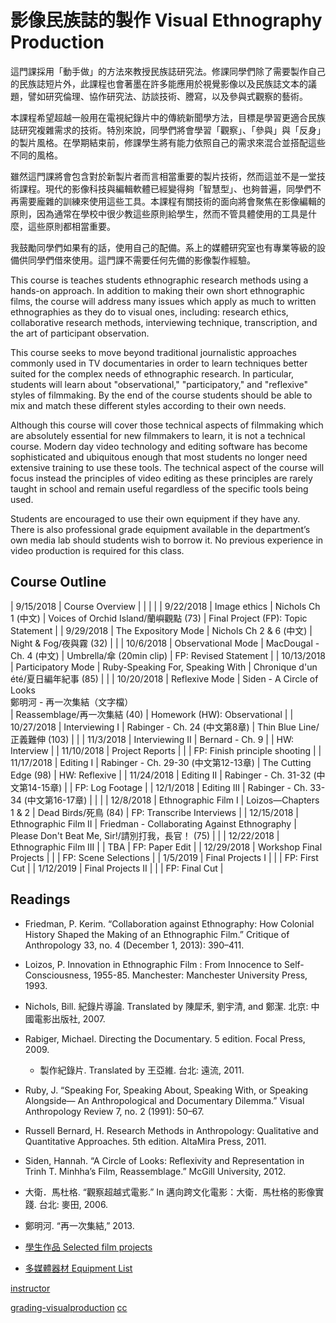 # 影像民族誌的製作 Visual Ethnography Production

這門課採用「動手做」的方法來教授民族誌研究法。修課同學們除了需要製作自己的民族誌短片外，此課程也會著墨在許多能應用於視覺影像以及民族誌文本的議題，譬如研究倫理、協作研究法、訪談技術、謄寫，以及參與式觀察的藝術。

本課程希望超越一般用在電視紀錄片中的傳統新聞學方法，目標是學習更適合民族誌研究複雜需求的技術。特別來說，同學們將會學習「觀察」、「參與」與「反身」的製片風格。在學期結束前，修課學生將有能力依照自己的需求來混合並搭配這些不同的風格。

雖然這門課將會包含對於新製片者而言相當重要的製片技術，然而這並不是一堂技術課程。現代的影像科技與編輯軟體已經變得夠「智慧型」、也夠普遍，同學們不再需要龐雜的訓練來使用這些工具。本課程有關技術的面向將會聚焦在影像編輯的原則，因為通常在學校中很少教這些原則給學生，然而不管具體使用的工具是什麼，這些原則都相當重要。

我鼓勵同學們如果有的話，使用自己的配備。系上的媒體研究室也有專業等級的設備供同學們借來使用。這門課不需要任何先備的影像製作經驗。

This course is teaches students ethnographic research methods using a hands-on approach. In addition to making their own short ethnographic films, the course will address many issues which apply as much to written ethnographies as they do to visual ones, including: research ethics, collaborative research methods, interviewing technique, transcription, and the art of participant observation. 

This course seeks to move beyond traditional journalistic approaches commonly used in TV documentaries in order to learn techniques better suited for the complex needs of ethnographic research. In particular, students will learn about "observational," "participatory," and "reflexive" styles of filmmaking. By the end of the course students should be able to mix and match these different styles according to their own needs.

Although this course will cover those technical aspects of filmmaking which are absolutely essential for new filmmakers to learn, it is not a technical course. Modern day video technology and editing software has become sophisticated and ubiquitous enough that most students no longer need extensive training to use these tools. The technical aspect of the course will focus instead the principles of video editing as these principles are rarely taught in school and remain useful regardless of the specific tools being used. 

Students are encouraged to use their own equipment if they have any. There is also professional grade equipment available in the department’s own media lab should students wish to borrow it. No previous experience in video production is required for this class.

## Course Outline

| 9/15/2018 | Course Overview |   |   |   |
| 9/22/2018 | Image ethics | Nichols Ch 1 (中文) | Voices of Orchid Island/蘭嶼觀點 (73) | Final Project (FP): Topic Statement |
| 9/29/2018 | The Expository Mode | Nichols Ch 2 & 6  (中文) | Night & Fog/夜與霧 (32) |   |
| 10/6/2018 | Observational Mode | MacDougal - Ch. 4  (中文) | Umbrella/傘 (20min clip) | FP: Revised Statement |
| 10/13/2018 | Participatory Mode | Ruby-Speaking For, Speaking With | Chronique d'un été/夏日編年紀事 (85) |   |
| 10/20/2018 | Reflexive Mode | Siden - A Circle of Looks <br>鄭明河 - 再一次集結（文字檔）<br> | Reassemblage/再一次集結 (40) | Homework (HW): Observational |
| 10/27/2018 | Interviewing I | Rabinger - Ch. 24  (中文第8章) | Thin Blue Line/正義難伸 (103) |   |
| 11/3/2018 | Interviewing II | Bernard - Ch. 9 |   | HW: Interview |
| 11/10/2018 | Project Reports |   |   | FP: Finish principle shooting |
| 11/17/2018 | Editing I | Rabinger - Ch. 29-30 (中文第12-13章) | The Cutting Edge (98) | HW: Reflexive |
| 11/24/2018 | Editing II | Rabinger - Ch. 31-32 (中文第14-15章) |   | FP: Log Footage |
| 12/1/2018 | Editing III | Rabinger - Ch. 33-34 (中文第16-17章) |   |   |
| 12/8/2018 | Ethnographic Film I | Loizos—Chapters 1 & 2 | Dead Birds/死鳥 (84) | FP: Transcribe Interviews |
| 12/15/2018 | Ethnographic Film II | Friedman - Collaborating Against Ethnography | Please Don't Beat Me, Sir!/請別打我，長官！ (75) |   |
| 12/22/2018 | Ethnographic Film III |   | TBA | FP: Paper Edit |
| 12/29/2018 | Workshop Final Projects |   |   | FP: Scene Selections |
| 1/5/2019 | Final Projects I |   |   | FP: First Cut |
| 1/12/2019 | Final Projects II |   |   | FP: Final Cut |

## Readings
* Friedman, P. Kerim. “Collaboration against Ethnography: How Colonial History Shaped the Making of an Ethnographic Film.” Critique of Anthropology 33, no. 4 (December 1, 2013): 390–411.
* Loizos, P. Innovation in Ethnographic Film : From Innocence to Self-Consciousness, 1955-85. Manchester: Manchester University Press, 1993.
* Nichols, Bill. 紀錄片導論. Translated by 陳犀禾, 劉宇清, and 鄭潔. 北京: 中國電影出版社, 2007.
* Rabiger, Michael. Directing the Documentary. 5 edition. Focal Press, 2009.
  * 製作紀錄片. Translated by 王亞維. 台北: 遠流, 2011.
* Ruby, J. “Speaking For, Speaking About, Speaking With, or Speaking Alongside— An Anthropological and Documentary Dilemma.” Visual Anthropology Review 7, no. 2 (1991): 50–67.
* Russell Bernard, H. Research Methods in Anthropology: Qualitative and Quantitative Approaches. 5th edition. AltaMira Press, 2011.
* Siden, Hannah. “A Circle of Looks: Reflexivity and Representation in Trinh T. Minh­ha’s Film, Reassemblage.” McGill University, 2012.
* 大衛．馬杜格. “觀察超越式電影.” In 邁向跨文化電影：大衛．馬杜格的影像實踐. 台北: 麥田, 2006.
* 鄭明河. “再一次集結,” 2013.

* [學生作品 Selected film projects]({{site.baseurl}}/student-films)
* [多媒體器材 Equipment List](http://www.erc.ndhu.edu.tw/files/13-1048-37498.php)

[instructor](includes/instructor.md ':include')


[grading-visualproduction](includes/grading-visualproduction.md ':include')
[cc](includes/cc.md ':include')



